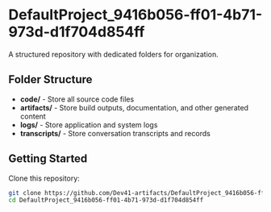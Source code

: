 # DefaultProject_9416b056-ff01-4b71-973d-d1f704d854ff
A structured repository with dedicated folders for organization.

## Folder Structure

- **code/** - Store all source code files
- **artifacts/** - Store build outputs, documentation, and other generated content
- **logs/** - Store application and system logs
- **transcripts/** - Store conversation transcripts and records

## Getting Started

Clone this repository:
```bash
git clone https://github.com/Dev41-artifacts/DefaultProject_9416b056-ff01-4b71-973d-d1f704d854ff
cd DefaultProject_9416b056-ff01-4b71-973d-d1f704d854ff
```
